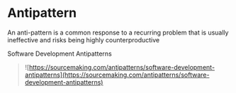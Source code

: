 # Antipattern
An anti-pattern is a common response to a recurring problem that is usually ineffective and risks being highly counterproductive

Software Development Antipatterns
> ![https://sourcemaking.com/antipatterns/software-development-antipatterns](https://sourcemaking.com/antipatterns/software-development-antipatterns)
